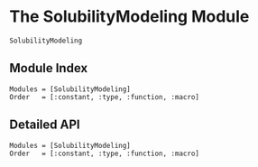# The SolubilityModeling Module

 ```@docs
 SolubilityModeling
 ```

## Module Index

```@index
Modules = [SolubilityModeling]
Order   = [:constant, :type, :function, :macro]
```
## Detailed API

```@autodocs
Modules = [SolubilityModeling]
Order   = [:constant, :type, :function, :macro]
```